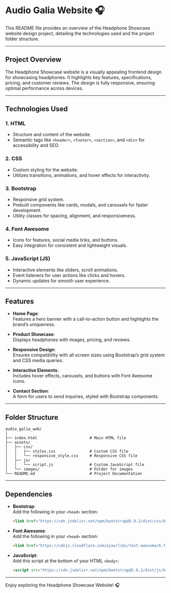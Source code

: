 # Audio Galia Website 🎧

This README file provides an overview of the Headphone Showcase website design project, detailing the technologies used and the project folder structure.  

---

## **Project Overview**  
The Headphone Showcase website is a visually appealing frontend design for showcasing headphones. It highlights key features, specifications, pricing, and customer reviews. The design is fully responsive, ensuring optimal performance across devices.  

---

## **Technologies Used**  

### **1. HTML**  
- Structure and content of the website.  
- Semantic tags like `<header>`, `<footer>`, `<section>`, and `<div>` for accessibility and SEO.  

### **2. CSS**  
- Custom styling for the website.  
- Utilizes transitions, animations, and hover effects for interactivity.  

### **3. Bootstrap**  
- Responsive grid system.  
- Prebuilt components like cards, modals, and carousels for faster development.  
- Utility classes for spacing, alignment, and responsiveness.  

### **4. Font Awesome**  
- Icons for features, social media links, and buttons.  
- Easy integration for consistent and lightweight visuals.  

### **5. JavaScript (JS)**  
- Interactive elements like sliders, scroll animations.  
- Event listeners for user actions like clicks and hovers.  
- Dynamic updates for smooth user experience.  

---

## **Features**  

- **Home Page**:  
  Features a hero banner with a call-to-action button and highlights the brand’s uniqueness.  

- **Product Showcase**:  
  Displays headphones with images, pricing, and reviews.  

- **Responsive Design**:  
  Ensures compatibility with all screen sizes using Bootstrap’s grid system and CSS media queries.  

- **Interactive Elements**:  
  Includes hover effects, carousels, and buttons with Font Awesome icons.  

- **Contact Section**:  
  A form for users to send inquiries, styled with Bootstrap components.  

---

## **Folder Structure**  

```
audio_galia_web/  
│  
├── index.html                       # Main HTML file  
├── assets/
│   ├── css/
│   │   ├── styles.css               # Custom CSS file  
│   │   └── responsive_style.css     # Responsive CSS file  
│   ├── js/  
│   │   └── script.js                # Custom JavaScript file  
│   └── images/                      # Folder for images    
└── README.md                        # Project Documentation  
```  

---

## **Dependencies**  

- **Bootstrap**:  
  Add the following in your `<head>` section:  
  ```html  
  <link href="https://cdn.jsdelivr.net/npm/bootstrap@5.0.2/dist/css/bootstrap.min.css" rel="stylesheet" integrity="sha384-EVSTQN3/azprG1Anm3QDgpJLIm9Nao0Yz1ztcQTwFspd3yD65VohhpuuCOmLASjC" crossorigin="anonymous">
  ``` 

- **Font Awesome**:  
  Add the following in your `<head>` section:  
  ```html  
  <link href="https://cdnjs.cloudflare.com/ajax/libs/font-awesome/6.7.2/css/all.min.css" rel="stylesheet">  
  ```  

- **JavaScript**:  
  Add this script at the bottom of your HTML `<body>`:  
  ```html  
  <script src="https://cdn.jsdelivr.net/npm/bootstrap@5.0.2/dist/js/bootstrap.bundle.min.js" integrity="sha384-MrcW6ZMFYlzcLA8Nl+NtUVF0sA7MsXsP1UyJoMp4YLEuNSfAP+JcXn/tWtIaxVXM" crossorigin="anonymous"></script>
  ```  
---  
Enjoy exploring the Headphone Showcase Website! 🎧  
